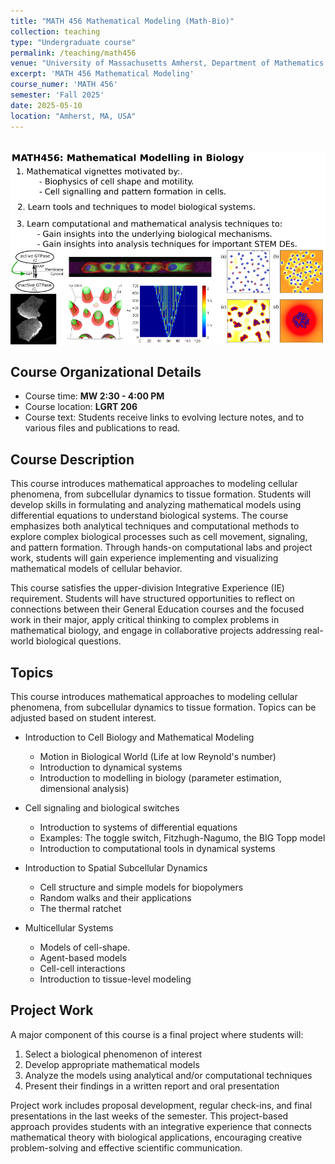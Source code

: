 ```yaml
---
title: "MATH 456 Mathematical Modeling (Math-Bio)"
collection: teaching
type: "Undergraduate course"
permalink: /teaching/math456
venue: "University of Massachusetts Amherst, Department of Mathematics and Statistics"
excerpt: 'MATH 456 Mathematical Modeling'
course_numer: 'MATH 456'
semester: 'Fall 2025'
date: 2025-05-10
location: "Amherst, MA, USA"
---
```


<br/><img src='/images/math456_ad.png'><br/>

## Course Organizational Details

* Course time: **MW 2:30 - 4:00 PM**
* Course location: **LGRT 206**
* Course text: Students receive links to evolving lecture notes, and to various files and publications to read.

## Course Description

This course introduces mathematical approaches to modeling cellular phenomena,
from subcellular dynamics to tissue formation. Students will develop skills in
formulating and analyzing mathematical models using differential equations to
understand biological systems. The course emphasizes both analytical techniques
and computational methods to explore complex biological processes such as cell
movement, signaling, and pattern formation. Through hands-on computational labs
and project work, students will gain experience implementing and visualizing
mathematical models of cellular behavior.

This course satisfies the upper-division Integrative Experience (IE)
requirement. Students will have structured opportunities to reflect on
connections between their General Education courses and the focused work in
their major, apply critical thinking to complex problems in mathematical
biology, and engage in collaborative projects addressing real-world biological
questions.

## Topics

This course introduces mathematical approaches to modeling cellular phenomena,
from subcellular dynamics to tissue formation. Topics can be adjusted based on student
interest.

* Introduction to Cell Biology and Mathematical Modeling
    * Motion in Biological World (Life at low Reynold's number)
    * Introduction to dynamical systems
    * Introduction to modelling in biology (parameter estimation, dimensional analysis)

* Cell signaling and biological switches
    * Introduction to systems of differential equations
    * Examples: The toggle switch, Fitzhugh-Nagumo, the BIG Topp model
    * Introduction to computational tools in dynamical systems

* Introduction to Spatial Subcellular Dynamics
    * Cell structure and simple models for biopolymers
    * Random walks and their applications
    * The thermal ratchet

* Multicellular Systems
    * Models of cell-shape.
    * Agent-based models
    * Cell-cell interactions
    * Introduction to tissue-level modeling

## Project Work

A major component of this course is a final project where students will:

1. Select a biological phenomenon of interest
2. Develop appropriate mathematical models
3. Analyze the models using analytical and/or computational techniques
4. Present their findings in a written report and oral presentation

Project work includes proposal development, regular check-ins, and final
presentations in the last weeks of the semester. This project-based approach
provides students with an integrative experience that connects mathematical
theory with biological applications, encouraging creative problem-solving and
effective scientific communication.
